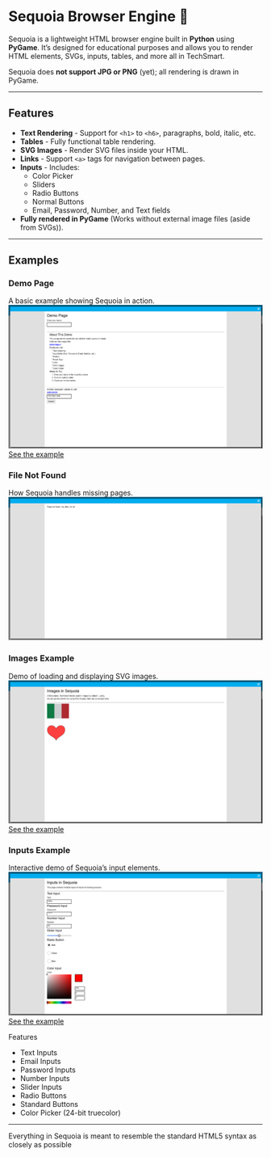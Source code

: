 # Sequoia Browser Engine 🌳

Sequoia is a lightweight HTML browser engine built in **Python** using **PyGame**. It’s designed for educational purposes and allows you to render HTML elements, SVGs, inputs, tables, and more all in TechSmart.  

Sequoia does **not support JPG or PNG** (yet); all rendering is drawn in PyGame.

---

## Features

- **Text Rendering** - Support for `<h1>` to `<h6>`, paragraphs, bold, italic, etc.
- **Tables** - Fully functional table rendering.
- **SVG Images** - Render SVG files inside your HTML.
- **Links** - Support `<a>` tags for navigation between pages.
- **Inputs** - Includes:
  - Color Picker
  - Sliders
  - Radio Buttons
  - Normal Buttons
  - Email, Password, Number, and Text fields
- **Fully rendered in PyGame** (Works without external image files (aside from SVGs)).

---

## Examples

### Demo Page
A basic example showing Sequoia in action.
![Demo Page](images/DemoPage.png)  
[See the example](./samples/demo_page/demo.txt)

### File Not Found
How Sequoia handles missing pages.
![File Not Found](images/FileNotFound.png)

### Images Example
Demo of loading and displaying SVG images.
![Images Example](images/ImagesExample.png)  
[See the example](./samples/image_loading/images.txt)

### Inputs Example
Interactive demo of Sequoia’s input elements.
![Inputs Example](images/InputsExample.png)  
[See the example](./samples/inputs_demo/inputs.txt)

Features
 - Text Inputs
 - Email Inputs
 - Password Inputs
 - Number Inputs
 - Slider Inputs
 - Radio Buttons
 - Standard Buttons
 - Color Picker (24-bit truecolor)

---

Everything in Sequoia is meant to resemble the standard HTML5 syntax as closely as possible
